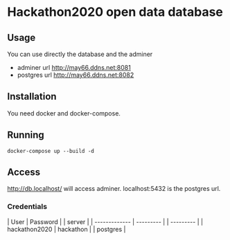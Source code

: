 # Hackathon2020 open data database
## Usage
You can use directly the database and the adminer
- adminer url http://may66.ddns.net:8081
- postgres url http://may66.ddns.net:8082
## Installation
You need docker and docker-compose.
## Running
`docker-compose up --build -d`
## Access
http://db.localhost/ will access adminer.
localhost:5432 is the postgres url.
### Credentials
| User          | Password  | | server |
| ------------- | --------- | | --------- |
| hackathon2020 | hackathon | | postgres |
